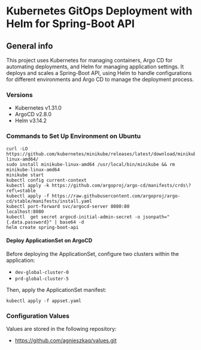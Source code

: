 # Kubernetes GitOps Deployment with Helm for Spring-Boot API

## General info 
This project uses Kubernetes for managing containers, Argo CD for automating deployments, and Helm for managing application settings. It deploys and scales a Spring-Boot API, using Helm to handle configurations for different environments and Argo CD to manage the deployment process.

### Versions
* Kubernetes v1.31.0
* ArgoCD v2.8.0
* Helm v3.14.2 

### Commands to Set Up Environment on Ubuntu
```
curl -LO https://github.com/kubernetes/minikube/releases/latest/download/minikube-linux-amd64/
sudo install minikube-linux-amd64 /usr/local/bin/minikube && rm minikube-linux-amd64
minikube start
kubectl config current-context
kubectl apply -k https://github.com/argoproj/argo-cd/manifests/crds\?ref\=stable
kubectl apply -f https://raw.githubusercontent.com/argoproj/argo-cd/stable/manifests/install.yaml
kubectl port-forward svc/argocd-server 8080:80
localhost:8080
kubectl  get secret argocd-initial-admin-secret -o jsonpath="{.data.password}" | base64 -d
helm create spring-boot-api
```

#### Deploy ApplicationSet on ArgoCD 
Before deploying the ApplicationSet, configure two clusters within the application: 
* ```dev-global-cluster-0```
* ```prd-global-cluster-5```

Then, apply the ApplicationSet manifest:
```
kubectl apply -f appset.yaml 
```

### Configuration Values 
Values are stored in the following repository:
* https://github.com/agnieszkaq/values.git